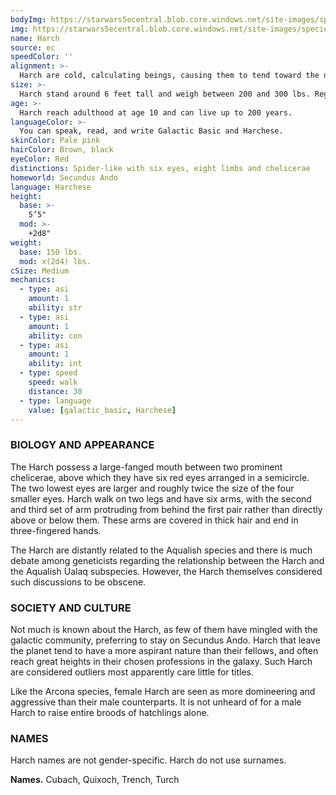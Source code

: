 ```yaml
---
bodyImg: https://starwars5ecentral.blob.core.windows.net/site-images/species/species_Harch.png
img: https://starwars5ecentral.blob.core.windows.net/site-images/species/species_Harch.png
name: Harch
source: ec
speedColor: ''
alignment: >-
  Harch are cold, calculating beings, causing them to tend toward the dark side, though there are exceptions.
size: >-
  Harch stand around 6 feet tall and weigh between 200 and 300 lbs. Regardless of your position in that range, your size is Medium.
age: >-
  Harch reach adulthood at age 10 and can live up to 200 years.
languageColor: >-
  You can speak, read, and write Galactic Basic and Harchese. 
skinColor: Pale pink
hairColor: Brown, black
eyeColor: Red
distinctions: Spider-like with six eyes, eight limbs and chelicerae
homeworld: Secundus Ando
language: Harchese
height:
  base: >-
    5’5"
  mod: >-
    +2d8"
weight:
  base: 150 lbs.
  mod: x(2d4) lbs.
cSize: Medium
mechanics:
  - type: asi
    amount: 1
    ability: str
  - type: asi
    amount: 1
    ability: con
  - type: asi
    amount: 1
    ability: int
  - type: speed
    speed: walk
    distance: 30
  - type: language
    value: [galactic_basic, Harchese]
---
```

### BIOLOGY AND APPEARANCE
The Harch possess a large-fanged mouth between two prominent chelicerae, above which they have six red eyes arranged in a semicircle. The two lowest eyes are larger and roughly twice the size of the four smaller eyes. Harch walk on two legs and have six arms, with the second and third set of arm protruding from behind the first pair rather than directly above or below them. These arms are covered in thick hair and end in three-fingered hands.

The Harch are distantly related to the Aqualish species and there is much debate among geneticists regarding the relationship between the Harch and the Aqualish Ualaq subspecies. However, the Harch themselves considered such discussions to be obscene.

### SOCIETY AND CULTURE
Not much is known about the Harch, as few of them have mingled with the galactic community, preferring to stay on Secundus Ando. Harch that leave the planet tend to have a more aspirant nature than their fellows, and often reach great heights in their chosen professions in the galaxy. Such Harch are considered outliers most apparently care little for titles.

Like the Arcona species, female Harch are seen as more domineering and aggressive than their male counterparts. It is not unheard of for a male Harch to raise entire broods of hatchlings alone.

### NAMES
Harch names are not gender-specific. Harch do not use surnames.

__Names.__ Cubach, Quixoch, Trench, Turch



    